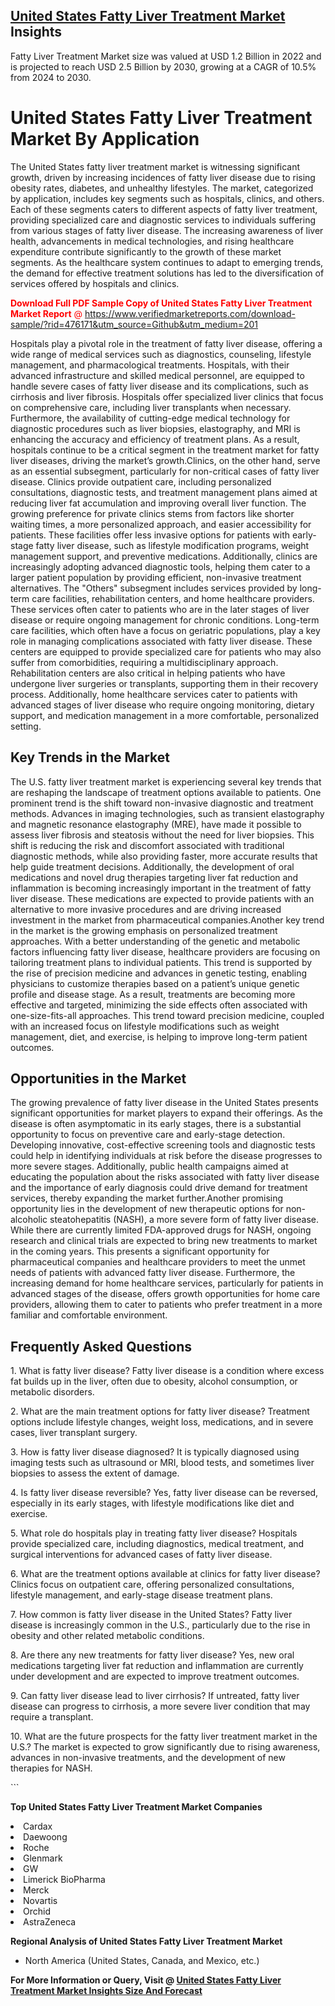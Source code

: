 <h2><a href="https://www.verifiedmarketreports.com/download-sample/?rid=476171&amp;utm_source=Github&amp;utm_medium=201" target="_blank">United States Fatty Liver Treatment Market</a> Insights</h2><p>Fatty Liver Treatment Market size was valued at USD 1.2 Billion in 2022 and is projected to reach USD 2.5 Billion by 2030, growing at a CAGR of 10.5% from 2024 to 2030.</p><p><h1>United States Fatty Liver Treatment Market By Application</h1><p>The United States fatty liver treatment market is witnessing significant growth, driven by increasing incidences of fatty liver disease due to rising obesity rates, diabetes, and unhealthy lifestyles. The market, categorized by application, includes key segments such as hospitals, clinics, and others. Each of these segments caters to different aspects of fatty liver treatment, providing specialized care and diagnostic services to individuals suffering from various stages of fatty liver disease. The increasing awareness of liver health, advancements in medical technologies, and rising healthcare expenditure contribute significantly to the growth of these market segments. As the healthcare system continues to adapt to emerging trends, the demand for effective treatment solutions has led to the diversification of services offered by hospitals and clinics. <p><span class=""><span style="color: #ff0000;"><strong>Download Full PDF Sample Copy of United States Fatty Liver Treatment Market Report</strong> @ </span><a href="https://www.verifiedmarketreports.com/download-sample/?rid=476171&amp;utm_source=Github&amp;utm_medium=201" target="_blank">https://www.verifiedmarketreports.com/download-sample/?rid=476171&amp;utm_source=Github&amp;utm_medium=201</a></span></p>Hospitals play a pivotal role in the treatment of fatty liver disease, offering a wide range of medical services such as diagnostics, counseling, lifestyle management, and pharmacological treatments. Hospitals, with their advanced infrastructure and skilled medical personnel, are equipped to handle severe cases of fatty liver disease and its complications, such as cirrhosis and liver fibrosis. Hospitals offer specialized liver clinics that focus on comprehensive care, including liver transplants when necessary. Furthermore, the availability of cutting-edge medical technology for diagnostic procedures such as liver biopsies, elastography, and MRI is enhancing the accuracy and efficiency of treatment plans. As a result, hospitals continue to be a critical segment in the treatment market for fatty liver diseases, driving the market’s growth.Clinics, on the other hand, serve as an essential subsegment, particularly for non-critical cases of fatty liver disease. Clinics provide outpatient care, including personalized consultations, diagnostic tests, and treatment management plans aimed at reducing liver fat accumulation and improving overall liver function. The growing preference for private clinics stems from factors like shorter waiting times, a more personalized approach, and easier accessibility for patients. These facilities offer less invasive options for patients with early-stage fatty liver disease, such as lifestyle modification programs, weight management support, and preventive medications. Additionally, clinics are increasingly adopting advanced diagnostic tools, helping them cater to a larger patient population by providing efficient, non-invasive treatment alternatives. The "Others" subsegment includes services provided by long-term care facilities, rehabilitation centers, and home healthcare providers. These services often cater to patients who are in the later stages of liver disease or require ongoing management for chronic conditions. Long-term care facilities, which often have a focus on geriatric populations, play a key role in managing complications associated with fatty liver disease. These centers are equipped to provide specialized care for patients who may also suffer from comorbidities, requiring a multidisciplinary approach. Rehabilitation centers are also critical in helping patients who have undergone liver surgeries or transplants, supporting them in their recovery process. Additionally, home healthcare services cater to patients with advanced stages of liver disease who require ongoing monitoring, dietary support, and medication management in a more comfortable, personalized setting.<h2>Key Trends in the Market</h2><p>The U.S. fatty liver treatment market is experiencing several key trends that are reshaping the landscape of treatment options available to patients. One prominent trend is the shift toward non-invasive diagnostic and treatment methods. Advances in imaging technologies, such as transient elastography and magnetic resonance elastography (MRE), have made it possible to assess liver fibrosis and steatosis without the need for liver biopsies. This shift is reducing the risk and discomfort associated with traditional diagnostic methods, while also providing faster, more accurate results that help guide treatment decisions. Additionally, the development of oral medications and novel drug therapies targeting liver fat reduction and inflammation is becoming increasingly important in the treatment of fatty liver disease. These medications are expected to provide patients with an alternative to more invasive procedures and are driving increased investment in the market from pharmaceutical companies.Another key trend in the market is the growing emphasis on personalized treatment approaches. With a better understanding of the genetic and metabolic factors influencing fatty liver disease, healthcare providers are focusing on tailoring treatment plans to individual patients. This trend is supported by the rise of precision medicine and advances in genetic testing, enabling physicians to customize therapies based on a patient’s unique genetic profile and disease stage. As a result, treatments are becoming more effective and targeted, minimizing the side effects often associated with one-size-fits-all approaches. This trend toward precision medicine, coupled with an increased focus on lifestyle modifications such as weight management, diet, and exercise, is helping to improve long-term patient outcomes.<h2>Opportunities in the Market</h2><p>The growing prevalence of fatty liver disease in the United States presents significant opportunities for market players to expand their offerings. As the disease is often asymptomatic in its early stages, there is a substantial opportunity to focus on preventive care and early-stage detection. Developing innovative, cost-effective screening tools and diagnostic tests could help in identifying individuals at risk before the disease progresses to more severe stages. Additionally, public health campaigns aimed at educating the population about the risks associated with fatty liver disease and the importance of early diagnosis could drive demand for treatment services, thereby expanding the market further.Another promising opportunity lies in the development of new therapeutic options for non-alcoholic steatohepatitis (NASH), a more severe form of fatty liver disease. While there are currently limited FDA-approved drugs for NASH, ongoing research and clinical trials are expected to bring new treatments to market in the coming years. This presents a significant opportunity for pharmaceutical companies and healthcare providers to meet the unmet needs of patients with advanced fatty liver disease. Furthermore, the increasing demand for home healthcare services, particularly for patients in advanced stages of the disease, offers growth opportunities for home care providers, allowing them to cater to patients who prefer treatment in a more familiar and comfortable environment.<h2>Frequently Asked Questions</h2><p>1. What is fatty liver disease? Fatty liver disease is a condition where excess fat builds up in the liver, often due to obesity, alcohol consumption, or metabolic disorders.</p><p>2. What are the main treatment options for fatty liver disease? Treatment options include lifestyle changes, weight loss, medications, and in severe cases, liver transplant surgery.</p><p>3. How is fatty liver disease diagnosed? It is typically diagnosed using imaging tests such as ultrasound or MRI, blood tests, and sometimes liver biopsies to assess the extent of damage.</p><p>4. Is fatty liver disease reversible? Yes, fatty liver disease can be reversed, especially in its early stages, with lifestyle modifications like diet and exercise.</p><p>5. What role do hospitals play in treating fatty liver disease? Hospitals provide specialized care, including diagnostics, medical treatment, and surgical interventions for advanced cases of fatty liver disease.</p><p>6. What are the treatment options available at clinics for fatty liver disease? Clinics focus on outpatient care, offering personalized consultations, lifestyle management, and early-stage disease treatment plans.</p><p>7. How common is fatty liver disease in the United States? Fatty liver disease is increasingly common in the U.S., particularly due to the rise in obesity and other related metabolic conditions.</p><p>8. Are there any new treatments for fatty liver disease? Yes, new oral medications targeting liver fat reduction and inflammation are currently under development and are expected to improve treatment outcomes.</p><p>9. Can fatty liver disease lead to liver cirrhosis? If untreated, fatty liver disease can progress to cirrhosis, a more severe liver condition that may require a transplant.</p><p>10. What are the future prospects for the fatty liver treatment market in the U.S.? The market is expected to grow significantly due to rising awareness, advances in non-invasive treatments, and the development of new therapies for NASH.</p>```</p><p><strong>Top United States Fatty Liver Treatment Market Companies</strong></p><div data-test-id=""><p><li>Cardax</li><li> Daewoong</li><li> Roche</li><li> Glenmark</li><li> GW</li><li> Limerick BioPharma</li><li> Merck</li><li> Novartis</li><li> Orchid</li><li> AstraZeneca</li></p><div><strong>Regional Analysis of&nbsp;United States Fatty Liver Treatment Market</strong></div><ul><li dir="ltr"><p dir="ltr">North America&nbsp;(United States, Canada, and Mexico, etc.)</p></li></ul><p><strong>For More Information or Query, Visit @&nbsp;</strong><strong><a href="https://www.verifiedmarketreports.com/product/fatty-liver-treatment-market-size-and-forecast/?utm_source=Github&amp;utm_medium=201" target="_blank">United States Fatty Liver Treatment Market Insights Size And Forecast</a></strong></p></div>
